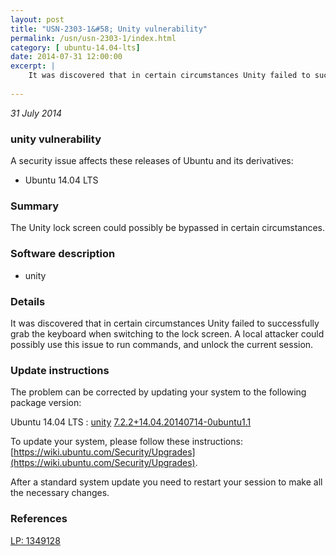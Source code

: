```yaml
---
layout: post
title: "USN-2303-1&#58; Unity vulnerability"
permalink: /usn/usn-2303-1/index.html
category: [ ubuntu-14.04-lts]
date: 2014-07-31 12:00:00
excerpt: |
    It was discovered that in certain circumstances Unity failed to successfully grab the keyboard when switching to the lock screen. A local attacker could possibly use this issue to run commands, and unlock the current session. 
    
--- 
```

 
 

*31 July 2014*

### unity vulnerability

A security issue affects these releases of Ubuntu and its derivatives:

* Ubuntu 14.04 LTS

### Summary

The Unity lock screen could possibly be bypassed in certain circumstances. 

### Software description

* unity 

### Details

It was discovered that in certain circumstances Unity failed to successfully grab the keyboard when switching to the lock screen. A local attacker could possibly use this issue to run commands, and unlock the current session. 

### Update instructions

The problem can be corrected by updating your system to the following package version:

Ubuntu 14.04 LTS
 : [unity](https://launchpad.net/ubuntu/+source/unity) <span> [7.2.2+14.04.20140714-0ubuntu1.1](https://launchpad.net/ubuntu/+source/unity/7.2.2+14.04.20140714-0ubuntu1.1) </span> 

To update your system, please follow these instructions: [https://wiki.ubuntu.com/Security/Upgrades](https://wiki.ubuntu.com/Security/Upgrades).

After a standard system update you need to restart your session to make all the necessary changes. 

### References

 
 [LP: 1349128](https://launchpad.net/bugs/1349128)
 

